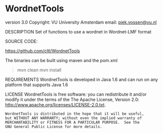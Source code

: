 WordnetTools
============
version 3.0
Copyright: VU University Amsterdam
email: piek.vossen@vu.nl


DESCRIPTION
Set of functions to use a wordnet in Wordnet-LMF format

SOURCE CODE:

https://github.com/cltl/WordnetTools

The binaries can be built using maven and the pom.xml

> mvn clean
> mvn install

REQUIREMENTS
WordnetTools is developed in Java 1.6 and can run on any platform that supports Java 1.6

LICENSE
    WordnetTools is free software: you can redistribute it and/or modify
    it under the terms of the The Apache License, Version 2.0:
        http://www.apache.org/licenses/LICENSE-2.0.txt.

    WordnetTools is distributed in the hope that it will be useful,
    but WITHOUT ANY WARRANTY; without even the implied warranty of
    MERCHANTABILITY or FITNESS FOR A PARTICULAR PURPOSE.  See the
    GNU General Public License for more details.
